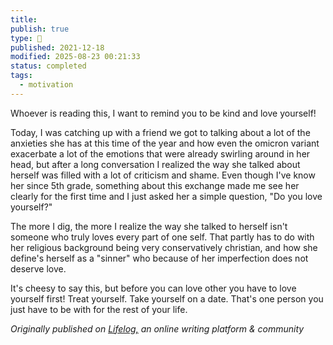 ```yaml
---
title:
publish: true
type: 🌳
published: 2021-12-18
modified: 2025-08-23 00:21:33
status: completed
tags:
  - motivation
---
```

 Whoever is reading this, I want to remind you to be kind and love yourself! 

Today, I was catching up with a friend we got to talking about a lot of the anxieties she has at this time of the year and how even the omicron variant exacerbate a lot of the emotions that were already swirling around in her head, but after a long conversation I realized the way she talked about herself was filled with a lot of criticism and shame. Even though I've know her since 5th grade, something about this exchange made me see her clearly for the first time and I just asked her a simple question, "Do you love yourself?"

The more I dig, the more I realize the way she talked to herself isn't someone who truly loves every part of one self. That partly has to do with her religious background being very conservatively christian, and how she define's herself as a "sinner" who because of her imperfection does not deserve love. 

It's cheesy to say this, but before you can love other you have to love yourself first! Treat yourself. Take yourself on a date. That's one person you just have to be with for the rest of your life. 

*Originally published on [Lifelog,](https://golifelog.com/) an online writing platform & community*